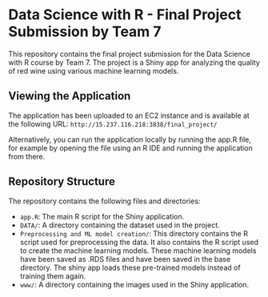 # Data Science with R - Final Project Submission by Team 7

This repository contains the final project submission for the Data Science with R course by Team 7. The project is a Shiny app for analyzing the quality of red wine using various machine learning models.

## Viewing the Application

The application has been uploaded to an EC2 instance and is available at the following URL: `http://15.237.116.218:3838/final_project/`

Alternatively, you can run the application locally by running the app.R file, for example by opening the file using an R IDE and running the application from there.

## Repository Structure

The repository contains the following files and directories:

- `app.R`: The main R script for the Shiny application.
- `DATA/`: A directory containing the dataset used in the project.
- `Preprocessing and ML model creation/`: This directory contains the R script used for preprocessing the data. It also contains the R script used to create the machine learning models. These machine learning models have been saved as .RDS files and have been saved in the base directory. The shiny app loads these pre-trained models instead of training them again.
- `www/`: A directory containing the images used in the Shiny application. 